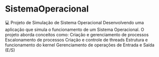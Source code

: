 # SistemaOperacional
💻 Projeto de Simulação de Sistema Operacional Desenvolvendo uma aplicação que simula o funcionamento de um Sistema Operacional. O projeto aborda conceitos como:  Criação e gerenciamento de processos  Escalonamento de processos  Criação e controle de threads  Estrutura e funcionamento do kernel  Gerenciamento de operações de Entrada e Saída (E/S)
